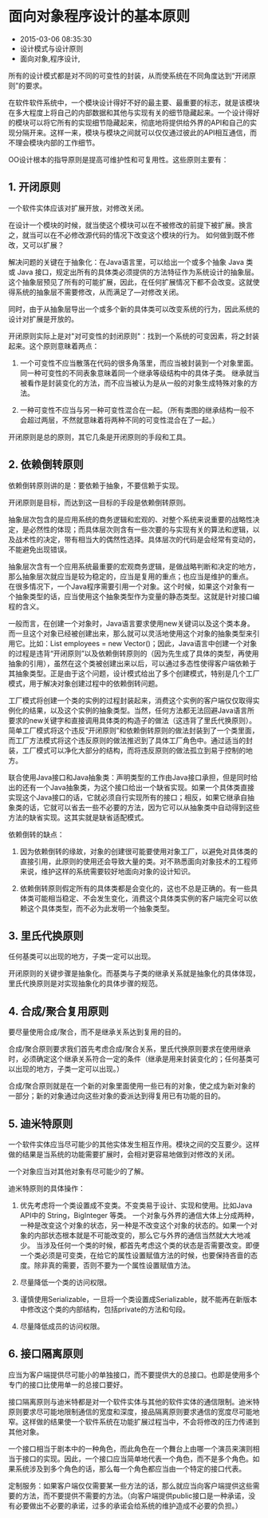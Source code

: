 # 面向对象程序设计的基本原则
- 2015-03-06 08:35:30
- 设计模式与设计原则
- 面向对象,程序设计,

<!--markdown-->所有的设计模式都是对不同的可变性的封装，从而使系统在不同角度达到“开闭原则”的要求。


<!--more-->


在软件软件系统中，一个模块设计得好不好的最主要、最重要的标志，就是该模块在多大程度上将自己的内部数据和其他与实现有关的细节隐藏起来。一个设计得好的模块可以将它所有的实现细节隐藏起来，彻底地将提供给外界的API和自己的实现分隔开来。这样一来，模块与模块之间就可以仅仅通过彼此的API相互通信，而不理会模块内部的工作细节。

OO设计根本的指导原则是提高可维护性和可复用性。这些原则主要有：

## 1. 开闭原则

一个软件实体应该对扩展开放，对修改关闭。

在设计一个模块的时候，就当使这个模块可以在不被修改的前提下被扩展。换言之，就当可以在不必修改源代码的情况下改变这个模块的行为。
如何做到既不修改，又可以扩展？

解决问题的关键在于抽象化：在Java语言里，可以给出一个或多个抽象 Java 类或 Java 接口，规定出所有的具体类必须提供的方法特征作为系统设计的抽象层。这个抽象层预见了所有的可能扩展，因此，在任何扩展情况下都不会改变。这就使得系统的抽象层不需要修改，从而满足了—对修改关闭。

同时，由于从抽象层导出一个或多个新的具体类可以改变系统的行为，因此系统的设计对扩展是开放的。

开闭原则实际上是对"对可变性的封闭原则"：找到一个系统的可变因素，将之封装起来。这个原则意昧着两点：

1. 一个可变性不应当散落在代码的很多角落里，而应当被封装到一个对象里面。同一种可变性的不同表象意昧着同一个继承等级结构中的具体子类。
继承就当被看作是封装变化的方法，而不应当被认为是从一般的对象生成特殊对象的方法。

2. 一种可变性不应当与另一种可变性混合在一起。（所有类图的继承结构一般不会超过两层，不然就意昧着将两种不同的可变性混合在了一起。）

开闭原则是总的原则，其它几条是开闭原则的手段和工具。

## 2. 依赖倒转原则

依赖倒转原则讲的是：要依赖于抽象，不要信赖于实现。

开闭原则是目标，而达到这一目标的手段是依赖倒转原则。

抽象层次包含的是应用系统的商务逻辑和宏观的、对整个系统来说重要的战略性决定，是必然性的体现；而具体层次则含有一些次要的与实现有关的算法和逻辑，以及战术性的决定，带有相当大的偶然性选择。具体层次的代码是会经常有变动的，不能避免出现错误。

抽象层次含有一个应用系统最重要的宏观商务逻辑，是做战略判断和决定的地方，那么抽象层次就应当是较为稳定的，应当是复用的重点；也应当是维护的重点。
在很多情况下，一个Java程序需要引用一个对象。这个时候，如果这个对象有一个抽象类型的话，应当使用这个抽象类型作为变量的静态类型。这就是针对接口编程的含义。

一般而言，在创建一个对象时，Java语言要求使用new关键词以及这个类本身。而一旦这个对象已经被创建出来，那么就可以灵活地使用这个对象的抽象类型来引用它。比如：List employees = new Vector()；因此，Java语言中创建一个对象的过程是违背“开闭原则”以及依赖倒转原则的（因为先生成了具体的类型，再使用抽象的引用），虽然在这个类被创建出来以后，可以通过多态性使得客户端依赖于其抽象类型。正是由于这个问题，设计模式给出了多个创建模式，特别是几个工厂模式，用于解决对象创建过程中的依赖倒转问题。

工厂模式将创建一个类的实例的过程封装起来，消费这个实例的客户端仅仅取得实例化的结果，以及这个实例的抽象类型。当然，任何方法都无法回避Java语言所要求的new关键字和直接调用具体类的构造子的做法（这违背了里氏代换原则）。简单工厂模式将这个违反“开闭原则”和依赖倒转原则的做法封装到了一个类里面，而工厂方法模式将这个违反原则的做法推迟到了具体工厂角色中。通过适当的封装，工厂模式可以净化大部分的结构，而将违反原则的做法孤立到易于控制的地方。

联合使用Java接口和Java抽象类：声明类型的工作由Java接口承担，但是同时给出的还有一个Java抽象类，为这个接口给出一个缺省实现。如果一个具体类直接实现这个Java接口的话，它就必须自行实现所有的接口；相反，如果它继承自抽象类的话，它就可以省去一些不必要的方法，因为它可以从抽象类中自动得到这些方法的缺省实现。这其实就是缺省适配模式。

依赖倒转的缺点：

1. 因为依赖倒转的缘故，对象的创建很可能要使用对象工厂，以避免对具体类的直接引用，此原则的使用还会导致大量的类。对不熟悉面向对象技术的工程师来说，维护这样的系统需要较好地面向对象的设计知识。

2. 依赖倒转原则假定所有的具体类都是会变化的，这也不总是正确的。有一些具体类可能相当稳定、不会发生变化，消费这个具体类实例的客户端完全可以依赖这个具体类型，而不必为此发明一个抽象类型。

## 3. 里氏代换原则

任何基类可以出现的地方，子类一定可以出现。

开闭原则的关键步骤是抽象化。而基类与子类的继承关系就是抽象化的具体体现，里氏代换原则是对实现抽象化的具体步骤的规范。

## 4. 合成/聚合复用原则　　

要尽量使用合成/聚合，而不是继承关系达到复用的目的。

合成/聚合原则要求我们首先考虑合成/聚合关系，里氏代换原则要求在使用继承时，必须确定这个继承关系符合一定的条件（继承是用来封装变化的；任何基类可以出现的地方，子类一定可以出现。）

合成/聚合原则就是在一个新的对象里面使用一些已有的对象，使之成为新对象的一部分；新的对象通过向这些对象的委派达到得复用已有功能的目的。

## 5. 迪米特原则

一个软件实体应当尽可能少的其他实体发生相互作用。模块之间的交互要少。这样做的结果是当系统的功能需要扩展时，会相对更容易地做到对修改的关闭。

一个对象应当对其他对象有尽可能少的了解。

迪米特原则的具体操作：

1) 优先考虑将一个类设置成不变类。不变类易于设计、实现和使用。比如Java API中的 String，BigInteger 等类。
一个对象与外界的通信大体上分成两种，一种是改变这个对象的状态，另一种是不改变这个对象的状态的。如果一个对象的内部状态根本就是不可能改变的，那么它与外界的通信当然就大大地减少。
当涉及任何一个类的时候，都首先考虑这个类的状态是否需要改变。即便一个类必须是可变类，在给它的属性设置赋值方法的时候，也要保持吝啬的态度。除非真的需要，否则不要为一个属性设置赋值方法。

2) 尽量降低一个类的访问权限。

3) 谨慎使用Serializable，一旦将一个类设置成Serializable，就不能再在新版本中修改这个类的内部结构，包括private的方法和句段。

4) 尽量降低成员的访问权限。

## 6. 接口隔离原则

应当为客户端提供尽可能小的单独接口，而不要提供大的总接口。也即是使用多个专门的接口比使用单一的总接口要好。

接口隔离原则与迪米特都是对一个软件实体与其他的软件实体的通信限制。迪米特原则要求尽可能地限制通信的宽度和深度，接品隔离原则要求通信的宽度尽可能地窄。这样做的结果使一个软件系统在功能扩展过程当中，不会将修改的压力传递到其他对象。

一个接口相当于剧本中的一种角色，而此角色在一个舞台上由哪一个演员来演则相当于接口的实现。因此，一个接口应当简单地代表一个角色，而不是多个角色。如果系统涉及到多个角色的话，那么每一个角色都应当由一个特定的接口代表。

定制服务：如果客户端仅仅需要某一些方法的话，那么就应当向客户端提供这些需要的方法，而不要提供不需要的方法。（向客户端提供public接口是一种承诺，没有必要做出不必要的承诺，过多的承诺会给系统的维护造成不必要的负担。）